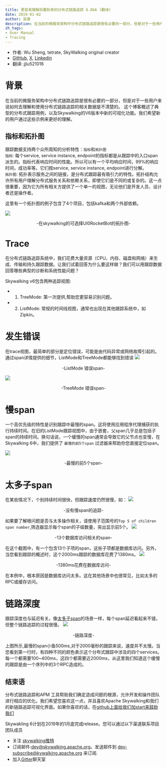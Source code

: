 ```yaml
---
title: 更容易理解将要到来的分布式链路追踪 6.0GA (翻译)
date: 2019-01-02
author: 吴晟
description: 在当前的微服务架构中分布式链路追踪是很有必要的一部分，但是对于一些用户来说如何去理解和使用分布式链路追踪的相关数据是不清楚的。这个博客概述了典型的分布式跟踪用例，以及 Skywalking 的 V6 版本中新的可视化功能。我们希望新的用户通过这些示例来更好的理解。
zh_tags:
- User Manual
- Tracing
---
```


- 作者: Wu Sheng, tetrate, SkyWalking original creator
- [GitHub](https://github.com/wu-sheng), [X](https://x.com/wusheng1108), [Linkedin](https://www.linkedin.com/in/wusheng1108)
- 翻译: jjlu521016

# 背景

在当前的微服务架构中分布式链路追踪是很有必要的一部分，但是对于一些用户来说如何去理解和使用分布式链路追踪的相关数据是不清楚的。
这个博客概述了典型的分布式跟踪用例，以及Skywalking的V6版本中新的可视化功能。我们希望新的用户通过这些示例来更好的理解。

## 指标和拓扑图

跟踪数据支持两个众所周知的分析特性：`指标`和`拓扑图`  
`指标`: 每个service, service instance, endpoint的指标都是从跟踪中的入口span派生的。指标代表响应时间的性能。所以可以有一个平均响应时间，99%的响应时间，成功率等。它们按service, service instance, endpoint进行分解。  
`拓扑图`: 拓扑表示服务之间的链接，是分布式跟踪最有吸引力的特性。拓扑结构允许所有用户理解分布式服务关系和依赖关系，即使它们是不同的或复杂的。这一点很重要，因为它为所有相关方提供了一个单一的视图，无论他们是开发人员、设计者还是操作者。

这里有一个拓扑图的例子包含了4个项目，包括kafka和两个外部依赖。

![](0081Kckwly1gkl44oveesj31gr0u00u1.jpg)

<p align="center">-在skywalking的可选择UI0RocketBot的拓扑图-</p>

# Trace

在分布式链路追踪系统中，我们花费大量资源（CPU、内存、磁盘和网络）来生成、传输和持久跟踪数据。让我们试着回答为什么要这样做？我们可以用跟踪数据回答哪些典型的诊断和系统性能问题？  

Skywalking v6包含两种追踪视图:

+ 1. TreeMode: 第一次提供,帮助您更容易识别问题。
+ 2. ListMode: 常规的时间线视图，通常也出现在其他跟踪系统中，如Zipkin。

# 发生错误

在trace视图，最简单的部分是定位错误，可能是由代码异常或网络故障引起的。通过span详情提供的细节，ListMode和TreeMode都能够找到错误
![](0081Kckwly1gkl44lh09oj32ha0se42w.jpg)

<p align="center">-ListMode 错误span-</p>

![](0081Kckwly1gkl44kwl6nj31q20u0dl0.jpg)

<p align="center">-TreeMode 错误span-</p>

# 慢span

一个高优先级的特性是识别跟踪中最慢的span。这将使用应用程序代理捕获的执行持续时间。在旧的ListMode跟踪视图中，由于嵌套，父span几乎总是包括子span的持续时间。换句话说，一个缓慢的span通常会导致它的父节点也变慢，在Skywalking 6中，我们提供了 `最慢的前5个span` 过滤器来帮助你您直接定位span。

![](0081Kckwly1gkl44odek5j31sd0u0q8f.jpg)

<p align="center">-最慢的前5个span-</p>


# 太多子span

在某些情况下，个别持续时间很快，但跟踪速度仍然很慢，如：
![](0081Kckwly1gkl44mxmddj310i0lktbp.jpg)

<p align="center">-没有慢span的追踪-</p>

如果要了解根问题是否与太多操作相关，请使用子范围号的`Top 5 of children span number`,筛选器显示每个span的子级数量，突出显示前5个。
![](0081Kckwly1gkl44nbryhj31fa0tcafl.jpg)

<p align="center">-13个数据库访问相关的span-</p>

在这个截图中，有一个包含13个子项的span，这些子项都是数据库访问。另外，当您看到跟踪的概述时，这个2000ms跟踪的数据库花费了1380ms。
![](0081Kckwly1gkl44lzkbwj31040famyy.jpg)

<p align="center">-1380ms花费在数据库访问-</p>

在本例中，根本原因是数据库访问太多。这在其他场景中也很常见，比如太多的RPC或缓存访问。

# 链路深度

跟踪深度也与延迟有关。像[太多子span](#太多子span)的场景一样，每个span延迟看起来不错，但整个链路追踪的过程很慢。
![](0081Kckwly1gkl44nv4gfj32600u0q7a.jpg)

<p align="center">-链路深度-</p>

上图所示,最慢的span小鱼500ms,对于2000毫秒的跟踪来说，速度并不太慢。当您看到第一行时，有四种不同的颜色表示这个分布式跟踪中涉及的四个services。每一个都需要100~400ms，这四个都需要近2000ms，从这里我们知道这个缓慢的跟踪是由一个序列中的3个RPC造成的。

## 结束语

分布式链路追踪和APM 工具帮助我们确定造成问题的根源，允许开发和操作团队进行相应的优化。我们希望您喜欢这一点，并且喜欢Apache Skywalking和我们的新链路追踪可视化界面。如果你喜欢的话，在[github上面给我们加start来鼓励我们](https://github.com/apache/incubator-skywalking)

Skywakling 6计划在2019年的1月底完成release。您可以通过以下渠道联系项目团队成员

+ 关注 [skywalking推特](https://x.com/ASFSkyWalking)
+ 订阅邮件:dev@skywalking.apache.org。发送邮件到 dev-subscribe@kywalking.apache.org 来订阅.
+ 加入[Gitter](https://gitter.im/OpenSkywalking/Lobby)聊天室
